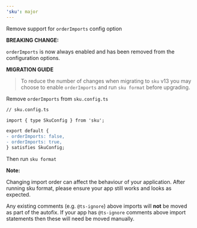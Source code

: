 ```yaml
---
'sku': major
---
```


Remove support for `orderImports` config option

**BREAKING CHANGE:**

`orderImports` is now always enabled and has been removed from the configuration options.

**MIGRATION GUIDE**

> To reduce the number of changes when migrating to `sku` v13 you may choose to enable `orderImports` and run `sku format` before upgrading.

Remove `orderImports` from `sku.config.ts`
```diff
// sku.config.ts

import { type SkuConfig } from 'sku';

export default {
- orderImports: false,
- orderImports: true,
} satisfies SkuConfig;
```

Then run `sku format`

**Note:**

Changing import order can affect the behaviour of your application. After running sku format, please ensure your app still works and looks as expected.

Any existing comments (e.g. `@ts-ignore`) above imports will **not** be moved as part of the autofix. If your app has `@ts-ignore` comments above import statements then these will need be moved manually.

